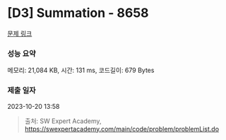 # [D3] Summation - 8658 

[문제 링크](https://swexpertacademy.com/main/code/problem/problemDetail.do?contestProbId=AW1lwyh6WPwDFARC) 

### 성능 요약

메모리: 21,084 KB, 시간: 131 ms, 코드길이: 679 Bytes

### 제출 일자

2023-10-20 13:58



> 출처: SW Expert Academy, https://swexpertacademy.com/main/code/problem/problemList.do